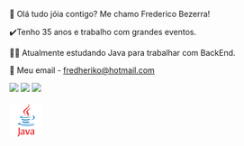 📣 Olá tudo jóia contigo? Me chamo Frederico Bezerra!

✔️Tenho 35 anos e trabalho com grandes eventos.

👨‍💻 Atualmente estudando Java para trabalhar com BackEnd.

📧 Meu email - fredheriko@hotmail.com

<div> 
  <a href="https://instagram.com/fredheriko" target="_blank"><img src="https://img.shields.io/badge/-Instagram-%23E4405F?style=for-the-badge&logo=instagram&logoColor=white" target="_blank"></a>
 	<a href = "mailto:fredaobezerra@gmail.com"><img src="https://img.shields.io/badge/-Gmail-%23333?style=for-the-badge&logo=gmail&logoColor=white" target="_blank"></a>
  <a href="https://www.linkedin.com/in/frederico-passos-bezerra" target="_blank"><img src="https://img.shields.io/badge/-LinkedIn-%230077B5?style=for-the-badge&logo=linkedin&logoColor=white" target="_blank"></a>  
</div>
  <br>
 <img align="center" img height="60" width="60" src="https://raw.githubusercontent.com/devicons/devicon/9f4f5cdb393299a81125eb5127929ea7bfe42889/icons/java/java-original-wordmark.svg">

